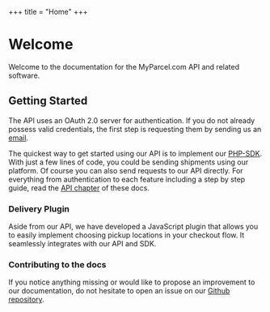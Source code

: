 +++
title = "Home"
+++

# Welcome

Welcome to the documentation for the MyParcel.com API and related software.

## Getting Started

The API uses an OAuth 2.0 server for authentication. If you do not already possess valid credentials, the first step is requesting them by sending us an [email](http://myparcel.com/contact/).

The quickest way to get started using our API is to implement our [PHP-SDK](/php-sdk). With just a few lines of code, you could be sending shipments using our platform. Of course you can also send requests to our API directly. For everything from authentication to each feature including a step by step guide, read the [API chapter](/api) of these docs.

### Delivery Plugin

Aside from our API, we have developed a JavaScript plugin that allows you to easily implement choosing pickup locations in your checkout flow. It seamlessly integrates with our API and SDK.

### Contributing to the docs

If you notice anything missing or would like to propose an improvement to our documentation, do not hesitate to open an issue on our [Github repository](https://github.com/MyParcelCOM/docs).
